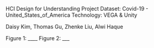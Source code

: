 HCI Design for Understanding Project Dataset: Covid-19 - United_States_of_America Technology: VEGA & Unity

Daisy Kim, Thomas Gu, Zhenke Liu, Alwi Haque



Figure 1: ____
Figure 2: ___
